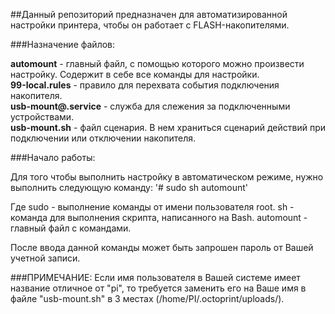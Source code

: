 ##Данный репозиторий предназначен для автоматизированной настройки принтера, чтобы он работает с FLASH-накопителями. 

###Назначение файлов:

**automount** - главный файл, с помощью которого можно произвести настройку. Содержит в себе все команды для настройки.<br>
**99-local.rules** - правило для перехвата события подключения накопителя.<br>
**usb-mount@.service** - служба для слежения за подключенными устройствами.<br>
**usb-mount.sh** - файл сценария. В нем храниться сценарий действий при подключении или отключении накопителя.<br>

###Начало работы:

Для того чтобы выполнить настройку в автоматическом режиме, нужно выполнить следующую команду:
'# sudo sh automount'

Где sudo - выполнение команды от имени пользователя root.
    sh - команда для выполнения скрипта, написанного на Bash.
    automount - главный файл с командами.

После ввода данной команды может быть запрошен пароль от Вашей учетной записи.

###ПРИМЕЧАНИЕ:
Если имя пользователя в Вашей системе имеет название отличное от "pi", то требуется заменить его на Ваше имя в файле "usb-mount.sh" в 3 местах (/home/PI/.octoprint/uploads/).
